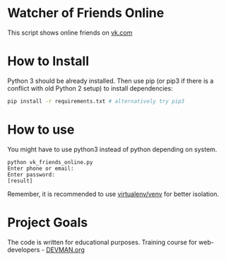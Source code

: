 # Watcher of Friends Online

This script shows online friends on [vk.com](https://vk.com)

# How to Install

Python 3 should be already installed. Then use pip (or pip3 if there is a conflict with old Python 2 setup) to install dependencies:

```bash
pip install -r requirements.txt # alternatively try pip3
```

# How to use
You might have to use python3 instead of python depending on system.
```commandline
python vk_friends_online.py
Enter phone or email: 
Enter password:
[result]
```

Remember, it is recommended to use [virtualenv/venv](https://devman.org/encyclopedia/pip/pip_virtualenv/) for better isolation.

# Project Goals

The code is written for educational purposes. Training course for web-developers - [DEVMAN.org](https://devman.org)
